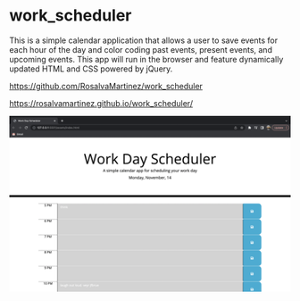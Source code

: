 # work_scheduler

This is a simple calendar application that allows a user to save events for each hour of the day and color coding past events, 
present events, and upcoming events. This app will run in the browser and feature dynamically updated HTML and CSS powered by jQuery.

https://github.com/RosalvaMartinez/work_scheduler

https://rosalvamartinez.github.io/work_scheduler/

![Screenshot](assets/images/screenshot.png)

